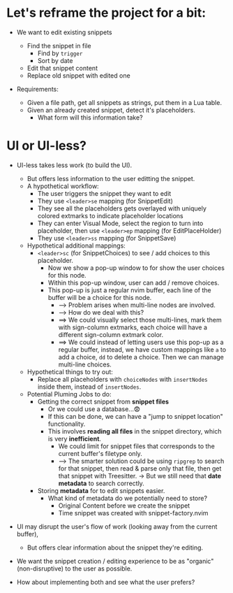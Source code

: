 # Let's reframe the project for a bit:

* We want to edit existing snippets
    * Find the snippet in file
        * Find by `trigger`
        * Sort by date
    * Edit that snippet content
    * Replace old snippet with edited one

* Requirements:
    * Given a file path, get all snippets as strings, put them in a Lua table.
    * Given an already created snippet, detect it's placeholders.
        * What form will this information take?

# UI or UI-less?

* UI-less takes less work (to build the UI).
    * But offers less information to the user editting the snippet.
    * A hypothetical workflow:
        * The user triggers the snippet they want to edit
        * They use `<leader>se` mapping (for SnippetEdit)
        * They see all the placeholders gets overlayed with uniquely colored extmarks
          to indicate placeholder locations
        * They can enter Visual Mode, select the region to turn into placeholder,
          then use `<leader>ep` mapping (for EditPlaceHolder)
        * They use `<leader>ss` mapping (for SnippetSave)
    * Hypothetical additional mappings:
        * `<leader>sc` (for SnippetChoices) to see / add choices to this placeholder.
            * Now we show a pop-up window to for show the user choices for this node.
            * Within this pop-up window, user can add / remove choices.
            * This pop-up is just a regular nvim buffer, each line of the buffer
              will be a choice for this node.
                * --> Problem arises when multi-line nodes are involved.
                * --> How do we deal with this?
                * ==> We could visually select those multi-lines, mark them with sign-column extmarks,
                      each choice will have a different sign-column extmark color.
                * ==> We could instead of letting users use this pop-up as a regular buffer,
                      instead, we have custom mappings like `a` to add a choice, `dd` to delete a choice.
                      Then we can manage multi-line choices.
    * Hypothetical things to try out:
        * Replace all placeholders with `choiceNodes` with `insertNodes` inside them, instead of `insertNodes`.
    * Potential Pluming Jobs to do:
        * Getting the correct snippet from **snippet files**
            * Or we could use a database...😨
            * If this can be done, we can have a "jump to snippet location" functionality.
            * This involves **reading all files** in the snippet directory, which is very **inefficient**.
                * We could limit for snippet files that corresponds to the current buffer's filetype only.
                * --> The smarter solution could be using `ripgrep` to search for that snippet,
                      then read & parse only that file, then get that snippet with Treesitter.
                      -> But we still need that **date metadata** to search correctly.
        * Storing **metadata** for to edit snippets easier.
            * What kind of metadata do we potentially need to store?
                * Original Content before we create the snippet
                * Time snippet was created with snippet-factory.nvim

* UI may disrupt the user's flow of work (looking away from the current buffer),
    * But offers clear information about the snippet they're editing.

* We want the snippet creation / editing experience to be as "organic" (non-disruptive) to the user as possible.

* How about implementing both and see what the user prefers?
